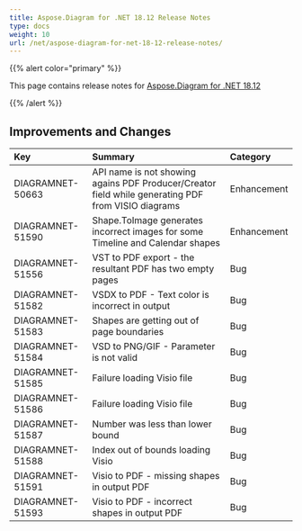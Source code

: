```yaml
---
title: Aspose.Diagram for .NET 18.12 Release Notes
type: docs
weight: 10
url: /net/aspose-diagram-for-net-18-12-release-notes/
---
```


{{% alert color="primary" %}} 

This page contains release notes for [Aspose.Diagram for .NET 18.12](https://www.nuget.org/packages/Aspose.Diagram/18.12.0)

{{% /alert %}} 
## **Improvements and Changes**

|**Key**|**Summary**|**Category**|
| :- | :- | :- |
|DIAGRAMNET-50663|API name is not showing agains PDF Producer/Creator field while generating PDF from VISIO diagrams|Enhancement|
|DIAGRAMNET-51590|Shape.ToImage generates incorrect images for some Timeline and Calendar shapes|Enhancement|
|DIAGRAMNET-51556|VST to PDF export - the resultant PDF has two empty pages|Bug|
|DIAGRAMNET-51582|VSDX to PDF - Text color is incorrect in output|Bug|
|DIAGRAMNET-51583|Shapes are getting out of page boundaries|Bug|
|DIAGRAMNET-51584|VSD to PNG/GIF - Parameter is not valid|Bug|
|DIAGRAMNET-51585|Failure loading Visio file|Bug|
|DIAGRAMNET-51586|Failure loading Visio file|Bug|
|DIAGRAMNET-51587|Number was less than lower bound|Bug|
|DIAGRAMNET-51588|Index out of bounds loading Visio|Bug|
|DIAGRAMNET-51591|Visio to PDF - missing shapes in output PDF|Bug|
|DIAGRAMNET-51593|Visio to PDF - incorrect shapes in output PDF|Bug|

